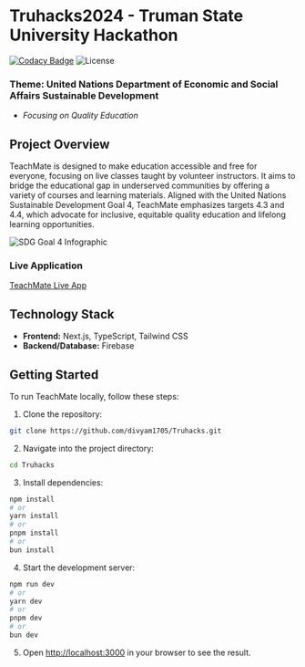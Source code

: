 # Truhacks2024 - Truman State University Hackathon

[![Codacy Badge](https://app.codacy.com/project/badge/Grade/2d72abc3fea24e89a677707d9145b4a6)](https://app.codacy.com/gh/divyam1705/Truhacks/dashboard?utm_source=gh&utm_medium=referral&utm_content=&utm_campaign=Badge_grade)
![License](https://img.shields.io/badge/license-MIT-blue)

### **Theme:** United Nations Department of Economic and Social Affairs Sustainable Development
- *Focusing on Quality Education*

## Project Overview

TeachMate is designed to make education accessible and free for everyone, focusing on live classes taught by volunteer instructors. It aims to bridge the educational gap in underserved communities by offering a variety of courses and learning materials. Aligned with the United Nations Sustainable Development Goal 4, TeachMate emphasizes targets 4.3 and 4.4, which advocate for inclusive, equitable quality education and lifelong learning opportunities.


![SDG Goal 4 Infographic](https://sdgs.un.org/sites/default/files/2023-08/SDG_report_2023_infographics_Goal%204.jpg)

### Live Application

[TeachMate Live App](https://teachmate.vercel.app/)

## Technology Stack

- **Frontend:** Next.js, TypeScript, Tailwind CSS
- **Backend/Database:** Firebase

## Getting Started

To run TeachMate locally, follow these steps:

1. Clone the repository:
```bash
git clone https://github.com/divyam1705/Truhacks.git
```

2. Navigate into the project directory:
```bash
cd Truhacks
```

3. Install dependencies:
```bash
npm install
# or
yarn install
# or
pnpm install
# or
bun install
```

4. Start the development server:
```bash
npm run dev
# or
yarn dev
# or
pnpm dev
# or
bun dev
```

5. Open [http://localhost:3000](http://localhost:3000) in your browser to see the result.
